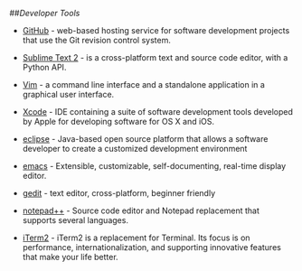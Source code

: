 ##_Developer Tools_

- [GitHub](github.md) - web-based hosting service for software development projects that use the Git revision control system.
- [Sublime Text 2](sublime-text-2.md) - is a cross-platform text and source code editor, with a Python API. 
- [Vim](vim.md) - a command line interface and a standalone application in a graphical user interface.
- [Xcode](xcode.md) -  IDE containing a suite of software development tools developed by Apple for developing software for OS X and iOS.
- [eclipse](eclipse.md) - Java-based open source platform that allows a software developer to create a customized development environment
- [emacs](emacs.md) - Extensible, customizable, self-documenting, real-time display editor.
- [gedit](gedit.md) - text editor, cross-platform, beginner friendly
- [notepad++](notepad++.md) - Source code editor and Notepad replacement that supports several languages.

- [iTerm2](iterm2.md) - iTerm2 is a replacement for Terminal. Its focus is on performance, internationalization, and supporting innovative features that make your life better.